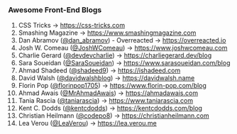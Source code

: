 ### Awesome Front-End Blogs
1. CSS Tricks -> https://css-tricks.com
2. Smashing Magazine -> https://www.smashingmagazine.com
3. Dan Abramov ([@dan_abramov](https://twitter.com/dan_abramov)) - Overreacted -> https://overreacted.io
4. Josh W. Comeau ([@JoshWComeau](https://twitter.com/JoshWComeau)) -> https://www.joshwcomeau.com
5. Charlie Gerard ([@devdevcharlie](https://twitter.com/devdevcharlie)) -> https://charliegerard.dev/blog
6. Sara Soueidan ([@SaraSoueidan](https://twitter.com/sarasoueidan)) -> https://www.sarasoueidan.com/blog
7. Ahmad Shadeed ([@shadeed9](https://twitter.com/shadeed9)) -> https://ishadeed.com
8. David Walsh ([@davidwalshblog](https://twitter.com/davidwalshblog)) -> https://davidwalsh.name
9. Florin Pop ([@florinpop1705](https://twitter.com/florinpop1705)) -> https://www.florin-pop.com/blog
10. Ahmad Awais ([@MrAhmadAwais](https://twitter.com/MrAhmadAwais)) -> https://ahmadawais.com
11. Tania Rascia ([@taniarascia](https://twitter.com/taniarascia)) -> https://www.taniarascia.com
12. Kent C. Dodds ([@kentcdodds](https://twitter.com/kentcdodds/)) -> https://kentcdodds.com/blog
13. Christian Heilmann ([@codepo8](https://twitter.com/codepo8)) -> https://christianheilmann.com
14. Lea Verou ([@LeaVerou](https://twitter.com/leaverou)) -> https://lea.verou.me
